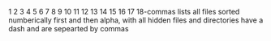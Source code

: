 1
2
3
4
5
6
7
8
9
10
11
12
13
14
15
16
17
18-commas lists all files sorted numberically first and then alpha, with all hidden files and directories have a dash and are sepearted by commas